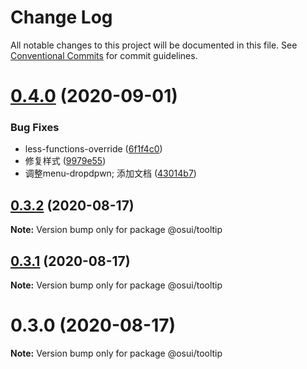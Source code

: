 # Change Log

All notable changes to this project will be documented in this file.
See [Conventional Commits](https://conventionalcommits.org) for commit guidelines.

# [0.4.0](https://gitee.com/gitee-fe/osui/tree/master/compare/@osui/tooltip@0.3.2...@osui/tooltip@0.4.0) (2020-09-01)


### Bug Fixes

* less-functions-override ([6f1f4c0](https://gitee.com/gitee-fe/osui/tree/master/commits/6f1f4c055f5701044f95a97ac3e7585a772e314a))
* 修复样式 ([9979e55](https://gitee.com/gitee-fe/osui/tree/master/commits/9979e556048898e5182851e9cfde7f464b1c749d))
* 调整menu-dropdpwn; 添加文档 ([43014b7](https://gitee.com/gitee-fe/osui/tree/master/commits/43014b7b6e860729398cd8ead30cd47953b76af7))





## [0.3.2](https://gitee.com/gitee-fe/osui/tree/master/compare/@osui/tooltip@0.3.1...@osui/tooltip@0.3.2) (2020-08-17)

**Note:** Version bump only for package @osui/tooltip





## [0.3.1](https://gitee.com/gitee-fe/osui/tree/master/compare/@osui/tooltip@0.3.0...@osui/tooltip@0.3.1) (2020-08-17)

**Note:** Version bump only for package @osui/tooltip





# 0.3.0 (2020-08-17)

**Note:** Version bump only for package @osui/tooltip
